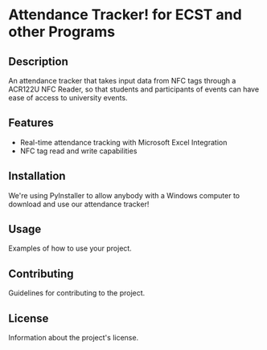 # Attendance Tracker! for ECST and other Programs

## Description
An attendance tracker that takes input data from NFC tags through a ACR122U NFC Reader, so that students and participants of events can have ease of access to university events.

## Features
- Real-time attendance tracking with Microsoft Excel Integration
- NFC tag read and write capabilities

## Installation
We're using PyInstaller to allow anybody with a Windows computer to download and use our attendance tracker!

## Usage
Examples of how to use your project.

## Contributing
Guidelines for contributing to the project.

## License
Information about the project's license.
